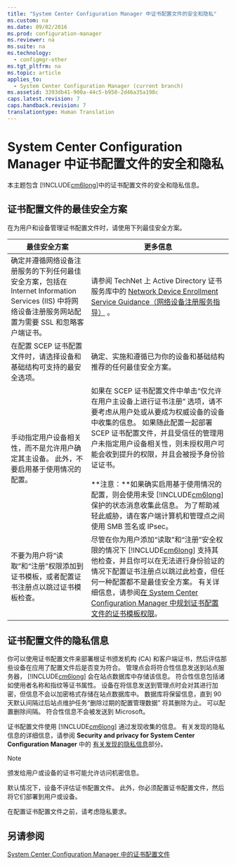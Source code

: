 ```yaml
---
title: "System Center Configuration Manager 中证书配置文件的安全和隐私"
ms.custom: na
ms.date: 09/02/2016
ms.prod: configuration-manager
ms.reviewer: na
ms.suite: na
ms.technology: 
  - configmgr-other
ms.tgt_pltfrm: na
ms.topic: article
applies_to: 
  - System Center Configuration Manager (current branch)
ms.assetid: 3393db41-900a-44c5-b950-2d46a35a198c
caps.latest.revision: 7
caps.handback.revision: 7
translationtype: Human Translation
---
```

# System Center Configuration Manager 中证书配置文件的安全和隐私
本主题包含 [!INCLUDE[cm6long](../LocTest/includes/cm6long_md.md)]中的证书配置文件的安全和隐私信息。  
  
##  <a name="BKMK_Security_RemoteConnections"></a> 证书配置文件的最佳安全方案  
 在为用户和设备管理证书配置文件时，请使用下列最佳安全方案。  
  
|最佳安全方案|更多信息|  
|----------------------------|----------------------|  
|确定并遵循网络设备注册服务的下列任何最佳安全方案，包括在 Internet Information Services (IIS) 中将网络设备注册服务网站配置为需要 SSL 和忽略客户端证书。|请参阅 TechNet 上 Active Directory 证书服务库中的 [Network Device Enrollment Service Guidance（网络设备注册服务指导）](http://go.microsoft.com/fwlink/p/?LinkId=309016) 。|  
|在配置 SCEP 证书配置文件时，请选择设备和基础结构可支持的最安全选项。|确定、实施和遵循已为你的设备和基础结构推荐的任何最佳安全方案。|  
|手动指定用户设备相关性，而不是允许用户确定其主设备。 此外，不要启用基于使用情况的配置。|如果在 SCEP 证书配置文件中单击“仅允许在用户主设备上进行证书注册”  选项，请不要考虑从用户处或从要成为权威设备的设备中收集的信息。 如果随此配置一起部署 SCEP 证书配置文件，并且受信任的管理用户未指定用户设备相关性，则未授权用户可能会收到提升的权限，并且会被授予身份验证证书。<br /><br /> **注意：**如果确实启用基于使用情况的配置，则会使用未受 [!INCLUDE[cm6long](../LocTest/includes/cm6long_md.md)] 保护的状态消息收集此信息。 为了帮助减轻此威胁，请在客户端计算机和管理点之间使用 SMB 签名或 IPsec。|  
|不要为用户将“读取”和“注册”权限添加到证书模板，或者配置证书注册点以跳过证书模板检查。|尽管在你为用户添加“读取”和“注册”安全权限的情况下 [!INCLUDE[cm6long](../LocTest/includes/cm6long_md.md)] 支持其他检查，并且你可以在无法进行身份验证的情况下配置证书注册点以跳过此检查，但任何一种配置都不是最佳安全方案。 有关详细信息，请参阅[在 System Center Configuration Manager 中规划证书配置文件的证书模板权限](../LocTest/Planning-for-certificate-template-permissions-for-certificate-profiles-in-System-Center-Configuration-Manager.md)。|  
  
## 证书配置文件的隐私信息  
 你可以使用证书配置文件来部署根证书颁发机构 (CA) 和客户端证书，然后评估那些设备在应用了配置文件后是否变为符合。 管理点会将符合性信息发送到站点服务器， [!INCLUDE[cm6long](../LocTest/includes/cm6long_md.md)] 会在站点数据库中存储该信息。 符合性信息包括诸如使用者名称和指纹等证书属性。 设备在将信息发送到管理点时会对其进行加密，但信息不会以加密格式存储在站点数据库中。 数据库将保留信息，直到 90 天默认间隔过后站点维护任务“删除过期的配置管理数据”  将其删除为止。 可以配置删除间隔。 符合性信息不会被发送到 Microsoft。  
  
 证书配置文件使用 [!INCLUDE[cm6long](../LocTest/includes/cm6long_md.md)] 通过发现收集的信息。 有关发现的隐私信息的详细信息，请参阅 **Security and privacy for System Center Configuration Manager** 中的 [有关发现的隐私信息](../LocTest/Security-and-privacy-for-System-Center-Configuration-Manager.md)部分。  
  
> [!NOTE]  
>  颁发给用户或设备的证书可能允许访问机密信息。  
  
 默认情况下，设备不评估证书配置文件。 此外，你必须配置证书配置文件，然后将它们部署到用户或设备。  
  
 在配置证书配置文件之前，请考虑隐私要求。  
  
## 另请参阅  
 [System Center Configuration Manager 中的证书配置文件](../LocTest/Certificate-profiles-in-System-Center-Configuration-Manager.md)